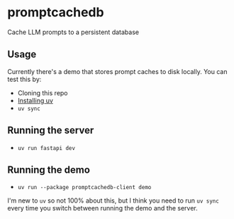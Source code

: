 # promptcachedb

Cache LLM prompts to a persistent database

## Usage

Currently there's a demo that stores prompt caches to disk locally. You
can test this by:

- Cloning this repo
- [Installing uv](https://docs.astral.sh/uv/getting-started/installation/)
- `uv sync`

## Running the server

- `uv run fastapi dev`

## Running the demo

- `uv run --package promptcachedb-client demo`

I'm new to `uv` so not 100% about this, but I think you need to run `uv sync` every time you
switch between running the demo and the server.
